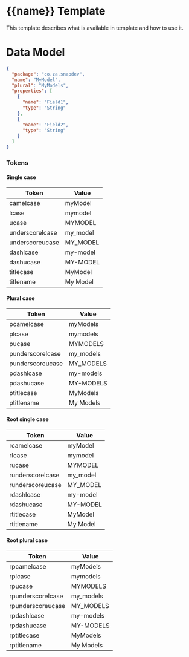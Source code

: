 # {{name}} Template

This template describes what is available in template and how to use it.

# Data Model

```json
{
  "package": "co.za.snapdev",
  "name": "MyModel",
  "plural": "MyModels",
  "properties": [
    {
      "name": "Field1",
      "type": "String"
    },
    {
      "name": "Field2",
      "type": "String"
    }
  ]
}
```

### Tokens

#### Single case

| Token            | Value     |
| ---------------- | --------- |
| camelcase        | myModel   |
| lcase            | mymodel   |
| ucase            | MYMODEL   |
| underscorelcase  | my_model  |
| underscoreucase  | MY_MODEL  |
| dashlcase        | my-model  |
| dashucase        | MY-MODEL  |
| titlecase        | MyModel   |
| titlename        | My Model  |

#### Plural case

| Token            | Value     |
| ---------------- | --------- |
| pcamelcase       | myModels  |
| plcase           | mymodels  |
| pucase           | MYMODELS  |
| punderscorelcase | my_models |
| punderscoreucase | MY_MODELS |
| pdashlcase       | my-models |
| pdashucase       | MY-MODELS |
| ptitlecase       | MyModels  |
| ptitlename       | My Models |

#### Root single case

| Token            | Value     |
| ---------------- | --------- |
| rcamelcase       | myModel   |
| rlcase           | mymodel   |
| rucase           | MYMODEL   |
| runderscorelcase | my_model  |
| runderscoreucase | MY_MODEL  |
| rdashlcase       | my-model  |
| rdashucase       | MY-MODEL  |
| rtitlecase       | MyModel   |
| rtitlename       | My Model  |


#### Root plural case

| Token             | Value     |
| ----------------- | --------- |
| rpcamelcase       | myModels  |
| rplcase           | mymodels  |
| rpucase           | MYMODELS  |
| rpunderscorelcase | my_models |
| rpunderscoreucase | MY_MODELS |
| rpdashlcase       | my-models |
| rpdashucase       | MY-MODELS |
| rptitlecase       | MyModels  |
| rptitlename       | My Models |